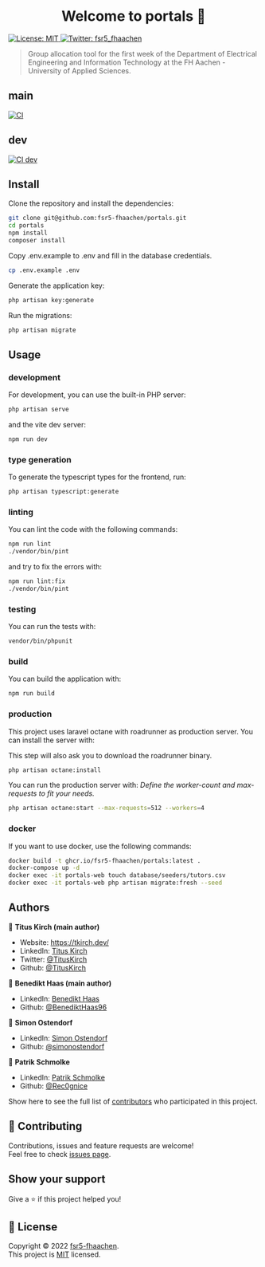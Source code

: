 <h1 align="center">Welcome to portals 👋</h1>
<p>
  <a href="https://github.com/fsr5-fhaachen/portals/blob/main/LICENSE" target="_blank">
    <img alt="License: MIT" src="https://img.shields.io/github/license/fsr5-fhaachen/portals" />
  </a>
  <a href="https://twitter.com/fsr5_fhaachen" target="_blank">
    <img alt="Twitter: fsr5_fhaachen" src="https://img.shields.io/twitter/follow/fsr5_fhaachen.svg?style=social" />
  </a>
</p>

> Group allocation tool for the first week of the Department of Electrical Engineering and Information Technology at the FH Aachen - University of Applied Sciences.

## main

<a href="https://github.com/fsr5-fhaachen/portals/actions/workflows/ci.yml" target="_blank">
  <img alt="CI" src="https://github.com/fsr5-fhaachen/portals/actions/workflows/ci.yml/badge.svg" />
</a>

## dev

<a href="https://github.com/fsr5-fhaachen/portals/actions/workflows/ci.yml" target="_blank">
  <img alt="CI dev" src="https://github.com/fsr5-fhaachen/portals/actions/workflows/ci.yml/badge.svg?branch=dev" />
</a>

## Install

Clone the repository and install the dependencies:

```sh
git clone git@github.com:fsr5-fhaachen/portals.git
cd portals
npm install
composer install
```

Copy .env.example to .env and fill in the database credentials.

```sh
cp .env.example .env
```

Generate the application key:

```sh
php artisan key:generate
```

Run the migrations:

```sh
php artisan migrate
```

## Usage

### development

For development, you can use the built-in PHP server:

```sh
php artisan serve
```

and the vite dev server:

```sh
npm run dev
```

### type generation

To generate the typescript types for the frontend, run:

```sh
php artisan typescript:generate
```

### linting

You can lint the code with the following commands:

```sh
npm run lint
./vendor/bin/pint
```

and try to fix the errors with:

```sh
npm run lint:fix
./vendor/bin/pint
```

### testing

You can run the tests with:

```sh
vendor/bin/phpunit
```

### build

You can build the application with:

```sh
npm run build
```

### production

This project uses laravel octane with roadrunner as production server. You can install the server with:

This step will also ask you to download the roadrunner binary.

```sh
php artisan octane:install
```

You can run the production server with:
_Define the worker-count and max-requests to fit your needs._

```sh
php artisan octane:start --max-requests=512 --workers=4
```

### docker

If you want to use docker, use the following commands:

```sh
docker build -t ghcr.io/fsr5-fhaachen/portals:latest .
docker-compose up -d
docker exec -it portals-web touch database/seeders/tutors.csv
docker exec -it portals-web php artisan migrate:fresh --seed
```

## Authors

👤 **Titus Kirch (main author)**

- Website: https://tkirch.dev/
- LinkedIn: [Titus Kirch](https://www.linkedin.com/in/tituskirch/)
- Twitter: [@TitusKirch](https://twitter.com/TitusKirch)
- Github: [@TitusKirch](https://github.com/TitusKirch)

👤 **Benedikt Haas (main author)**

- LinkedIn: [Benedikt Haas](https://www.linkedin.com/in/benedikt-haas-ab698924a/)
- Github: [@BenediktHaas96](https://github.com/BenediktHaas96)

👤 **Simon Ostendorf**

- LinkedIn: [Simon Ostendorf](https://www.linkedin.com/in/simonostendorf/)
- Github: [@simonostendorf](https://github.com/simonostendorf)

👤 **Patrik Schmolke**

- LinkedIn: [Patrik Schmolke](https://www.linkedin.com/in/patrik-schmolke-612962175/)
- Github: [@Rec0gnice](https://github.com/Rec0gnice)

Show here to see the full list of [contributors](https://github.com/fsr5-fhaachen/portals/graphs/contributors) who participated in this project.

## 🤝 Contributing

Contributions, issues and feature requests are welcome!<br />Feel free to check [issues page](https://github.com/fsr5-fhaachen/portals/issues).

## Show your support

Give a ⭐️ if this project helped you!

## 📝 License

Copyright © 2022 [fsr5-fhaachen](https://github.com/fsr5-fhaachen).<br />
This project is [MIT](https://github.com/fsr5-fhaachen/portals/blob/main/LICENSE) licensed.
